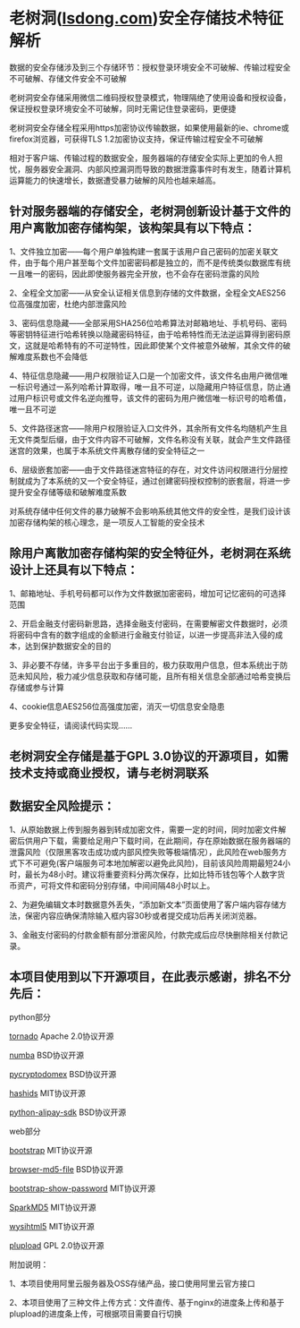 老树洞([lsdong.com](https://www.lsdong.com/))安全存储技术特征解析
=====================================================

数据的安全存储涉及到三个存储环节：授权登录环境安全不可破解、传输过程安全不可破解、存储文件安全不可破解

老树洞安全存储采用微信二维码授权登录模式，物理隔绝了使用设备和授权设备，保证授权登录环境安全不可破解，同时无需记住登录密码，更便捷

老树洞安全存储全程采用https加密协议传输数据，如果使用最新的ie、chrome或firefox浏览器，可获得TLS 1.2加密协议支持，保证传输过程安全不可破解

相对于客户端、传输过程的数据安全，服务器端的存储安全实际上更加的令人担忧，服务器安全漏洞、内部风控漏洞而导致的数据泄露事件时有发生，随着计算机运算能力的快速增长，数据遭受暴力破解的风险也越来越高。

针对服务器端的存储安全，老树洞创新设计基于文件的用户离散加密存储构架，该构架具有以下特点：
-------------------------------------------------------------------------------
1、文件独立加密——每个用户单独构建一套属于该用户自己密码的加密关联文件，由于每个用户甚至每个文件加密密码都是独立的，而不是传统类似数据库有统一且唯一的密码，因此即使服务器完全开放，也不会存在密码泄露的风险

2、全程全文加密——从安全认证相关信息到存储的文件数据，全程全文AES256位高强度加密，杜绝内部泄露风险

3、密码信息隐藏——全部采用SHA256位哈希算法对邮箱地址、手机号码、密码等密钥特征进行哈希转换以隐藏密码特征，由于哈希特性而无法逆运算得到密码原文，这就是哈希特有的不可逆特性，因此即使某个文件被意外破解，其余文件的破解难度系数也不会降低

4、特征信息隐藏——用户权限验证入口是一个加密文件，该文件名由用户微信唯一标识号通过一系列哈希计算取得，唯一且不可逆，以隐藏用户特征信息，防止通过用户标识号或文件名逆向推导，该文件的密码为用户微信唯一标识号的哈希值，唯一且不可逆

5、文件路径迷宫——除用户权限验证入口文件外，其余所有文件名均随机产生且无文件类型后缀，由于文件内容不可破解，文件名称没有关联，就会产生文件路径迷宫的效果，也属于本系统文件离散存储的安全特征之一

6、层级嵌套加密——由于文件路径迷宫特征的存在，对文件访问权限进行分层控制就成为了本系统的又一个安全特征，通过创建密码授权控制的嵌套层，将进一步提升安全存储等级和破解难度系数

对系统存储中任何文件的暴力破解不会影响系统其他文件的安全性，是我们设计该加密存储构架的核心理念，是一项反人工智能的安全技术

除用户离散加密存储构架的安全特征外，老树洞在系统设计上还具有以下特点：
-------------------------------------------------------------------------------
1、邮箱地址、手机号码都可以作为文件数据加密密码，增加可记忆密码的可选择范围

2、开启金融支付密码新思路，选择金融支付密码，在需要解密文件数据时，必须将密码中含有的数字组成的金额进行金融支付验证，以进一步提高非法入侵的成本，达到保护数据安全的目的

3、非必要不存储，许多平台出于多重目的，极力获取用户信息，但本系统出于防范未知风险，极力减少信息获取和存储可能，且所有相关信息全部通过哈希变换后存储或参与计算

4、cookie信息AES256位高强度加密，消灭一切信息安全隐患

更多安全特征，请阅读代码实现……

老树洞安全存储是基于GPL 3.0协议的开源项目，如需技术支持或商业授权，请与老树洞联系
-------------------------------------------------------------------------------
数据安全风险提示：
-------------------------------------------------------------------------------
1、从原始数据上传到服务器到转成加密文件，需要一定的时间，同时加密文件解密后供用户下载，需要给足用户下载时间，在此期间，存在原始数据在服务器端的泄露风险（仅限黑客攻击成功或内部风控失败等极端情况），此风险在web服务方式下不可避免(客户端服务可本地加解密以避免此风险)，目前该风险周期最短24小时，最长为48小时。建议将重要资料分两次保存，比如比特币钱包等个人数字货币资产，可将文件和密码分别存储，中间间隔48小时以上。

2、为避免编辑文本时数据意外丢失，“添加新文本”页面使用了客户端内容存储方法，保密内容应确保清除输入框内容30秒或者提交成功后再关闭浏览器。

3、金融支付密码的付款金额有部分泄密风险，付款完成后应尽快删除相关付款记录。

本项目使用到以下开源项目，在此表示感谢，排名不分先后：
-------------------------------------------------------------------------------
python部分

[tornado](https://github.com/tornadoweb/tornado) Apache 2.0协议开源

[numba](http://numba.github.com/) BSD协议开源

[pycryptodomex](https://www.pycryptodome.org) BSD协议开源

[hashids](https://hashids.org/python/) MIT协议开源

[python-alipay-sdk](https://github.com/fzlee/alipay) BSD协议开源

web部分

[bootstrap](https://getbootstrap.com/) MIT协议开源

[browser-md5-file](https://github.com/forsigner/browser-md5-file) BSD协议开源

[bootstrap-show-password](https://github.com/wenzhixin/bootstrap-show-password) MIT协议开源

[SparkMD5](https://github.com/satazor/js-spark-md5) MIT协议开源

[wysihtml5](https://github.com/xing/wysihtml5) MIT协议开源

[plupload](https://www.plupload.com/) GPL 2.0协议开源

附加说明：

1、本项目使用阿里云服务器及OSS存储产品，接口使用阿里云官方接口

2、本项目使用了三种文件上传方式：文件直传、基于nginx的进度条上传和基于plupload的进度条上传，可根据项目需要自行切换